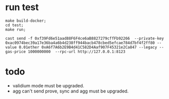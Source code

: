 # run test
```shell
make build-docker;
cd test; 
make run;

cast send -f 0xf39Fd6e51aad88F6F4ce6aB8827279cffFb92266  --private-key 0xac0974bec39a17e36ba4a6b4d238ff944bacb478cbed5efcae784d7bf4f2ff80 --value 0.01ether 0xA6f7A6b2E9B4d41C582D4Aaf907F45321e2Ca847 --legacy --gas-price 1000000000  --rpc-url http://127.0.0.1:8123
```

# todo 
- validium mode must be upgraded.
- agg can't send prove, sync and agg must be upgraded.
